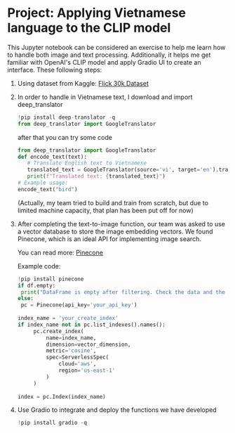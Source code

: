 # Project: Applying Vietnamese language to the CLIP model
This Jupyter notebook can be considered an exercise to help me learn how to handle both image and text processing. Additionally, it helps me get familiar with OpenAI's CLIP model and apply Gradio UI to create an interface.
These following steps:
  1. Using dataset from Kaggle: [Flick 30k Dataset](https://www.kaggle.com/datasets/adityajn105/flickr30k)
  2. In order to handle in Vietnamese text, I download and import deep_translator
       ```python
       !pip install deep-translator -q
       from deep_translator import GoogleTranslator
       ```
     after that you can try some code
       ```python
       from deep_translator import GoogleTranslator
       def encode_text(text):
          # Translate English text to Vietnamese
          translated_text = GoogleTranslator(source='vi', target='en').translate(text)
          print(f"Translated text: {translated_text}")
       # Example usage:
       encode_text("bird")
       ```
       (Actually, my team tried to build and train from scratch, but due to limited machine capacity, that plan has been put off for now)
  3. After completing the text-to-image function, our team was asked to use a vector database to store the image embedding vectors. We found Pinecone, which is an ideal API for implementing image search.
     
     You can read more: [Pinecone](https://app.pinecone.io/organizations/-O8_zvi_yYrICdZWOojj/projects/a5d60944-5800-4cdf-a863-bf8c1df6c04d/indexes)

     Example code:

     ```python
     !pip install pinecone
     if df.empty:
      print("DataFrame is empty after filtering. Check the data and the fix_array_format_safe function.")
     else:
      pc = Pinecone(api_key='your_api_key')
  
     index_name = 'your_create_index'
     if index_name not in pc.list_indexes().names():
          pc.create_index(
              name=index_name,
              dimension=vector_dimension,
              metric='cosine',
              spec=ServerlessSpec(
                  cloud='aws',
                  region='us-east-1'
              )
          )
  
     index = pc.Index(index_name)
     ```

4. Use Gradio to integrate and deploy the functions we have developed
   ```python
   !pip install gradio -q
   ```



      


